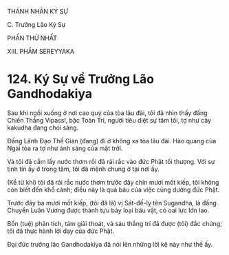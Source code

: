 THÁNH NHÂN KÝ SỰ

C. Trưởng Lão Ký Sự

PHẦN THỨ NHẤT

XIII. PHẨM SEREYYAKA

# 124. Ký Sự về Trưởng Lão Gandhodakiya

Sau khi ngồi xuống ở nơi cao quý của tòa lâu đài, tôi đã nhìn thấy đấng Chiến Thắng Vipassī, bậc Toàn Tri, người tiêu diệt sự tăm tối, tợ như cây kakudha đang chói sáng.

Đấng Lãnh Đạo Thế Gian (đang) đi ở không xa tòa lâu đài. Hào quang của Ngài tỏa ra tợ như ánh sáng của mặt trời.

Và tôi đã cầm lấy nước thơm rồi đã rải rắc vào đức Phật tối thượng. Với sự tịnh tín ấy ở trong tâm, tôi đã mệnh chung ở tại nơi ấy.

(Kể từ khi) tôi đã rải rắc nước thơm trước đây chín mươi mốt kiếp, tôi không còn biết đến khổ cảnh; điều này là quả báu của việc cúng dường đức Phật.

Trước đây ba mươi mốt kiếp, (tôi đã là) vị Sát-đế-lỵ tên Sugandha, là đấng Chuyển Luân Vương được thành tựu bảy loại báu vật, có oai lực lớn lao.

Bốn (tuệ) phân tích, tám giải thoát, và sáu thắng trí đã được (tôi) đắc chứng; tôi đã thực hành lời dạy của đức Phật.

Đại đức trưởng lão Gandhodakiya đã nói lên những lời kệ này như thế ấy.
